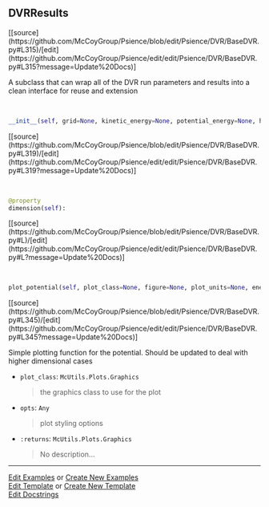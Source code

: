 ## <a id="Psience.DVR.BaseDVR.DVRResults">DVRResults</a> 
<div class="docs-source-link" markdown="1">
[[source](https://github.com/McCoyGroup/Psience/blob/edit/Psience/DVR/BaseDVR.py#L315)/[edit](https://github.com/McCoyGroup/Psience/edit/edit/Psience/DVR/BaseDVR.py#L315?message=Update%20Docs)]
</div>

A subclass that can wrap all of the DVR run parameters and results into a clean interface for reuse and extension

<a id="Psience.DVR.BaseDVR.DVRResults.__init__" class="docs-object-method">&nbsp;</a> 
```python
__init__(self, grid=None, kinetic_energy=None, potential_energy=None, hamiltonian=None, wavefunctions=None, parent=None, **opts): 
```
<div class="docs-source-link" markdown="1">
[[source](https://github.com/McCoyGroup/Psience/blob/edit/Psience/DVR/BaseDVR.py#L319)/[edit](https://github.com/McCoyGroup/Psience/edit/edit/Psience/DVR/BaseDVR.py#L319?message=Update%20Docs)]
</div>

<a id="Psience.DVR.BaseDVR.DVRResults.dimension" class="docs-object-method">&nbsp;</a> 
```python
@property
dimension(self): 
```
<div class="docs-source-link" markdown="1">
[[source](https://github.com/McCoyGroup/Psience/blob/edit/Psience/DVR/BaseDVR.py#L)/[edit](https://github.com/McCoyGroup/Psience/edit/edit/Psience/DVR/BaseDVR.py#L?message=Update%20Docs)]
</div>

<a id="Psience.DVR.BaseDVR.DVRResults.plot_potential" class="docs-object-method">&nbsp;</a> 
```python
plot_potential(self, plot_class=None, figure=None, plot_units=None, energy_threshold=None, zero_shift=False, **opts): 
```
<div class="docs-source-link" markdown="1">
[[source](https://github.com/McCoyGroup/Psience/blob/edit/Psience/DVR/BaseDVR.py#L345)/[edit](https://github.com/McCoyGroup/Psience/edit/edit/Psience/DVR/BaseDVR.py#L345?message=Update%20Docs)]
</div>

Simple plotting function for the potential.
        Should be updated to deal with higher dimensional cases
- `plot_class`: `McUtils.Plots.Graphics`
    >the graphics class to use for the plot
- `opts`: `Any`
    >plot styling options
- `:returns`: `McUtils.Plots.Graphics`
    >No description...



___

[Edit Examples](https://github.com/McCoyGroup/Psience/edit/gh-pages/ci/examples/ci/docs/Psience/DVR/BaseDVR/DVRResults.md) or 
[Create New Examples](https://github.com/McCoyGroup/Psience/new/gh-pages/?filename=ci/examples/ci/docs/Psience/DVR/BaseDVR/DVRResults.md) <br/>
[Edit Template](https://github.com/McCoyGroup/Psience/edit/gh-pages/ci/docs/ci/docs/Psience/DVR/BaseDVR/DVRResults.md) or 
[Create New Template](https://github.com/McCoyGroup/Psience/new/gh-pages/?filename=ci/docs/templates/ci/docs/Psience/DVR/BaseDVR/DVRResults.md) <br/>
[Edit Docstrings](https://github.com/McCoyGroup/Psience/edit/edit/Psience/DVR/BaseDVR.py#L315?message=Update%20Docs)